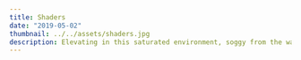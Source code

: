```yaml
---
title: Shaders
date: "2019-05-02"
thumbnail: ../../assets/shaders.jpg
description: Elevating in this saturated environment, soggy from the waves, learning with every failure and from the ashes WE RISE
---
```


